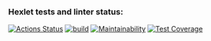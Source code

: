 ### Hexlet tests and linter status:
[![Actions Status](https://github.com/VovaTyan/java-project-72/workflows/hexlet-check/badge.svg)](https://github.com/VovaTyan/java-project-72/actions)
[![build](https://github.com/VovaTyan/java-project-72/actions/workflows/build.yml/badge.svg)](https://github.com/VovaTyan/java-project-72/actions/workflows/build.yml)
[![Maintainability](https://api.codeclimate.com/v1/badges/b71d85169227f445e0e8/maintainability)](https://codeclimate.com/github/VovaTyan/java-project-72/maintainability)
[![Test Coverage](https://api.codeclimate.com/v1/badges/b71d85169227f445e0e8/test_coverage)](https://codeclimate.com/github/VovaTyan/java-project-72/test_coverage)
